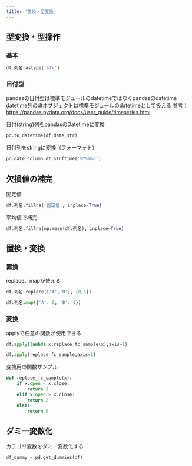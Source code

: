 ```yaml
---
title: '置換・型変換'
---
```


## 型変換・型操作

### 基本

```py
df.列名.astype('str')
```

### 日付型
pandasの日付型は標準モジュールのdatetimeではなくpandasのdatetime
datetime列のdtオブジェクトは標準モジュールのdatetimeとして扱える
参考：https://pandas.pydata.org/docs/user_guide/timeseries.html

日付(string)列をpandasのDatetimeに変換

```py
pd.to_datetime(df.date_str)
```

日付列をstringに変換（フォーマット）

```py
pd.date_column.dt.strftime('%Y%m%d')
```

## 欠損値の補完
 
固定値
```py
df.列名.fillna('固定値', inplace=True)
```

平均値で補完
```py
df.列名.fillna(np.mean(df.列名), inplace=True)
```

## 置換・変換

### 置換
replace、mapが使える

```py
df.列名.replace(['A','B'], [0,1])
```

```py
df.列名.map({'A': 0, 'B': 1})
```

### 変換
applyで任意の関数が使用できる

```py
df.apply(lambda x:replace_fc_sample(x),axis=1)
```

```py
df.apply(replace_fc_sample,axis=1)
```

変換用の関数サンプル

```py
def replace_fc_sample(x):
    if x.open < x.close:
        return 1
    elif x.open > x.close:
        return 2
    else:
        return 0
```

## ダミー変数化
カテゴリ変数をダミー変数化する

```py
df_dummy = pd.get_dummies(df)
```
